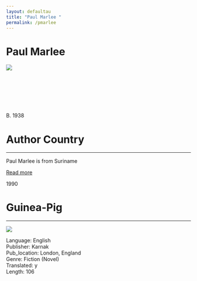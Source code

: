 ```yaml
---
layout: defaultau
title: "Paul Marlee "
permalink: /pmarlee
---
```

<div class="content">
    <h1>Paul Marlee</h1>
    <div class="quote">
        <div><img src="https://3.bp.blogspot.com/-W-Kq5BTGarU/T8PeDY12vcI/AAAAAAAARj0/ozeC4dzgT20/s400/Paul+Marlee.jpg" class="logo"></div>
    </div>
   <div class="timeline">
        <div style="padding-bottom:100px;"></div>
        <div class="block">
            <div class="date right"><p class="right"> B. 1938 </p></div>
            <div class="dot"></div>
            <div class="left first">
                <h1>Author Country</h1><hr>
            <p>Paul Marlee  is from Suriname </p>
                <a href="https://nl.wikipedia.org/wiki/Paul_Marlee" target="_blank">Read more</a>
            </div>
        </div>
        <div class="block">
            <div class="date left"><p class="left">1990</p></div>
            <div class="dot"></div>
            <div class="right">
                <h1>Guinea-Pig</h1><hr>
                <p><img src="https://books.google.dm/books/content?id=xDJKAAAAYAAJ&printsec=frontcover&img=1&zoom=1&imgtk=AFLRE71onR5VZ-3Re4cr6YZzylKGgxqSljF7QAHyBWXqLkMu3moAo2u9UQoTImhwno1-yEynv0mKj-IOmgFsbmcRTTh8LY1sM_4ft3alTfMqLU2bpxorZb0h0QNNDXDkEMWjzijv6lGD"></p>
            <p> Language: English <br/>
                Publisher: Karnak <br/>
                Pub_location: London, England <br/>
                Genre: Fiction (Novel) <br/>
                Translated: y <br/>
                Length: 106 <br/>                </p>
            </div>
        </div>